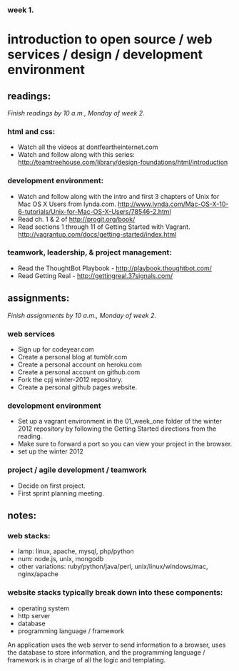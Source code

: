 ### week 1.  
# introduction to open source / web services / design / development environment  


## readings:  
_Finish readings by 10 a.m., Monday of week 2._

### html and css:  
- Watch all the videos at dontfeartheinternet.com  
- Watch and follow along with this series: http://teamtreehouse.com/library/design-foundations/html/introduction  

### development environment:  
- Watch and follow along with the intro and first 3 chapters of Unix for Mac OS X Users from lynda.com. http://www.lynda.com/Mac-OS-X-10-6-tutorials/Unix-for-Mac-OS-X-Users/78546-2.html
- Read ch. 1 & 2 of http://progit.org/book/  
- Read sections 1 through 11 of Getting Started with Vagrant. http://vagrantup.com/docs/getting-started/index.html  

### teamwork, leadership, & project management:  
- Read the ThoughtBot Playbook - http://playbook.thoughtbot.com/  
- Read Getting Real - http://gettingreal.37signals.com/  



## assignments:  
_Finish assignments by 10 a.m., Monday of week 2._

### web services
- Sign up for codeyear.com  
- Create a personal blog at tumblr.com  
- Create a personal account on heroku.com  
- Create a personal account on github.com  
- Fork the cpj winter-2012 repository.  
- Create a personal github pages website.  

### development environment  
- Set up a vagrant environment in the 01_week_one folder of the winter 2012 repository by following the Getting Started directions from the reading.
- Make sure to forward a port so you can view your project in the browser.
- set up the winter 2012


### project / agile development / teamwork  
- Decide on first project.  
- First sprint planning meeting.  

## notes:  

### web stacks:  
- lamp: linux, apache, mysql, php/python  
- num: node.js, unix, mongodb  
- other variations: ruby/python/java/perl, unix/linux/windows/mac, nginx/apache  

### website stacks typically break down into these components:  
- operating system  
- http server  
- database  
- programming language / framework  

An application uses the web server to send information to a browser, uses the database to store information, and the programming language / framework is in charge of all the logic and templating.  
